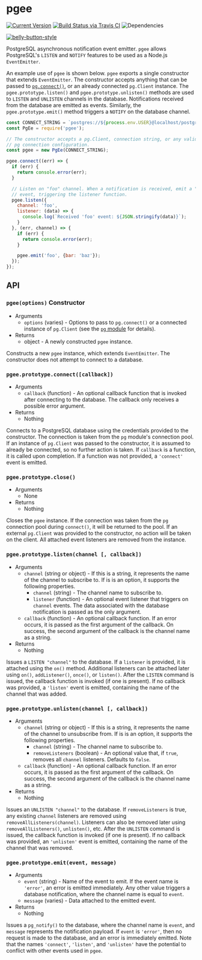 # pgee

[![Current Version](https://img.shields.io/npm/v/pgee.svg)](https://www.npmjs.org/package/pgee)
[![Build Status via Travis CI](https://travis-ci.org/continuationlabs/pgee.svg?branch=master)](https://travis-ci.org/continuationlabs/pgee)
![Dependencies](http://img.shields.io/david/continuationlabs/pgee.svg)

[![belly-button-style](https://cdn.rawgit.com/continuationlabs/belly-button/master/badge.svg)](https://github.com/continuationlabs/belly-button)

PostgreSQL asynchronous notification event emitter. `pgee` allows PostgreSQL's `LISTEN` and `NOTIFY` features to be used as a Node.js `EventEmitter`.

An example use of `pgee` is shown below. `pgee` exports a single constructor that extends `EventEmitter`. The constructor accepts anything that can be passed to [`pg.connect()`](https://www.npmjs.com/package/pg), or an already connected `pg.Client` instance. The `pgee.prototype.listen()` and `pgee.prototype.unlisten()` methods are used to `LISTEN` and `UNLISTEN` channels in the database. Notifications received from the database are emitted as events. Similarly, the `pgee.prototype.emit()` method triggers a `NOTIFY` on the database channel.

```javascript
const CONNECT_STRING = `postgres://${process.env.USER}@localhost/postgres`;
const PgEe = require('pgee');

// The constructor accepts a pg.Client, connection string, or any valid
// pg connection configuration.
const pgee = new PgEe(CONNECT_STRING);

pgee.connect((err) => {
  if (err) {
    return console.error(err);
  }

  // Listen on "foo" channel. When a notification is received, emit a "foo"
  // event, triggering the listener function.
  pgee.listen({
    channel: 'foo',
    listener: (data) => {
      console.log(`Received 'foo' event: ${JSON.stringify(data)}`);
    }
  }, (err, channel) => {
    if (err) {
      return console.error(err);
    }

    pgee.emit('foo', {bar: 'baz'});
  });
});
```

## API

### `pgee(options)` Constructor

  - Arguments
    - `options` (varies) - Options to pass to `pg.connect()` or a connected instance of `pg.Client` (see the [`pg` module](https://www.npmjs.com/package/pg) for details).
  - Returns
    - object - A newly constructed `pgee` instance.

Constructs a new `pgee` instance, which extends `EventEmitter`. The constructor does not attempt to connect to a database.

### `pgee.prototype.connect([callback])`

  - Arguments
    - `callback` (function) - An optional callback function that is invoked after connecting to the database. The callback only receives a possible error argument.
  - Returns
    - Nothing

Connects to a PostgreSQL database using the credentials provided to the constructor. The connection is taken from the `pg` module's connection pool. If an instance of `pg.Client` was passed to the constructor, it is assumed to already be connected, so no further action is taken. If `callback` is a function, it is called upon completion. If a function was not provided, a `'connect'` event is emitted.

### `pgee.prototype.close()`

  - Arguments
    - None
  - Returns
    - Nothing

Closes the `pgee` instance. If the connection was taken from the `pg` connection pool during `connect()`, it will be returned to the pool. If an external `pg.Client` was provided to the constructor, no action will be taken on the client. All attached event listeners are removed from the instance.

### `pgee.prototype.listen(channel [, callback])`

  - Arguments
    - `channel` (string or object) - If this is a string, it represents the name of the channel to subscribe to. If is is an option, it supports the following properties.
      - `channel` (string) - The channel name to subscribe to.
      - `listener` (function) - An optional event listener that triggers on `channel` events. The data associated with the database notification is passed as the only argument.
    - `callback` (function) - An optional callback function. If an error occurs, it is passed as the first argument of the callback. On success, the second argument of the callback is the channel name as a string.
  - Returns
    - Nothing

Issues a `LISTEN "channel"` to the database. If a `listener` is provided, it is attached using the `on()` method. Additional listeners can be attached later using `on()`, `addListener()`, `once()`, or `listen()`. After the `LISTEN` command is issued, the callback function is invoked (if one is present). If no callback was provided, a `'listen'` event is emitted, containing the name of the channel that was added.

### `pgee.prototype.unlisten(channel [, callback])`

  - Arguments
    - `channel` (string or object) - If this is a string, it represents the name of the channel to unsubscribe from. If is is an option, it supports the following properties.
      - `channel` (string) - The channel name to subscribe to.
      - `removeListeners` (boolean) - An optional value that, if `true`, removes all `channel` listeners. Defaults to `false`.
    - `callback` (function) - An optional callback function. If an error occurs, it is passed as the first argument of the callback. On success, the second argument of the callback is the channel name as a string.
  - Returns
    - Nothing

Issues an `UNLISTEN "channel"` to the database. If `removeListeners` is true, any existing `channel` listeners are removed using `removeAllListeners(channel)`. Listeners can also be removed later using `removeAllListeners()`, `unlisten()`, etc. After the `UNLISTEN` command is issued, the callback function is invoked (if one is present). If no callback was provided, an `'unlisten'` event is emitted, containing the name of the channel that was removed.

### `pgee.prototype.emit(event, message)`

  - Arguments
    - `event` (string) - Name of the event to emit. If the event name is `'error'`, an error is emitted immediately. Any other value triggers a database notification, where the channel name is equal to `event`.
    - `message` (varies) - Data attached to the emitted event.
  - Returns
    - Nothing

Issues a `pg_notify()` to the database, where the channel name is `event`, and `message` represents the notification payload. If `event` is `'error'`, then no request is made to the database, and an error is immediately emitted. Note that the names `'connect'`, `'listen'`, and `'unlisten'` have the potential to conflict with other events used in `pgee`.
